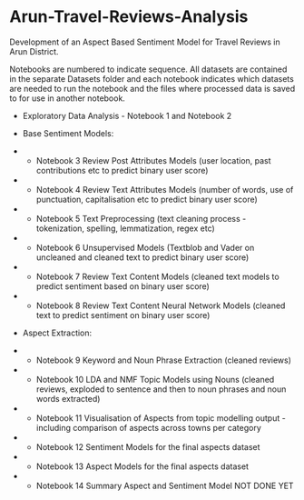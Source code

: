 # Arun-Travel-Reviews-Analysis
Development of an Aspect Based Sentiment Model for Travel Reviews in Arun District.

Notebooks are numbered to indicate sequence. All datasets are contained in the separate Datasets folder and each notebook indicates which datasets are needed to run the notebook and the files where processed data is saved to for use in another notebook.

* Exploratory Data Analysis - Notebook 1 and Notebook 2
* Base Sentiment Models:
*  - Notebook 3 Review Post Attributes Models (user location, past contributions etc to predict binary user score)
*  - Notebook 4 Review Text Attributes Models (number of words, use of punctuation, capitalisation etc to predict binary user score)
*  - Notebook 5 Text Preprocessing (text cleaning process - tokenization, spelling, lemmatization, regex etc)
*  - Notebook 6 Unsupervised Models (Textblob and Vader on uncleaned and cleaned text to predict binary user score)
*  - Notebook 7 Review Text Content Models (cleaned text models to predict sentiment based on binary user score)
*  - Notebook 8 Review Text Content Neural Network Models (cleaned text to predict sentiment on binary user score)
 
* Aspect Extraction:
* - Notebook 9 Keyword and Noun Phrase Extraction (cleaned reviews)
* - Notebook 10 LDA and NMF Topic Models using Nouns (cleaned reviews, exploded to sentence and then to noun phrases and noun words extracted)
* - Notebook 11 Visualisation of Aspects from topic modelling output - including comparison of aspects across towns per category
* - Notebook 12 Sentiment Models for the final aspects dataset
* - Notebook 13 Aspect Models for the final aspects dataset
* - Notebook 14 Summary Aspect and Sentiment Model NOT DONE YET

             

